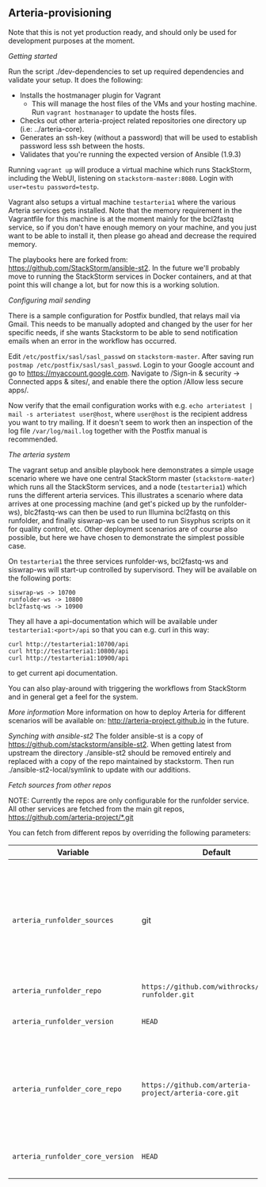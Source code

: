 Arteria-provisioning
--------------------

Note that this is not yet production ready, and should only be used for development purposes at the moment.

*Getting started*

Run the script ./dev-dependencies to set up required dependencies and validate your setup. It does the following:
* Installs the hostmanager plugin for Vagrant
  * This will manage the host files of the VMs and your hosting machine. Run `vagrant hostmanager` to update the hosts files.
* Checks out other arteria-project related repositories one directory up (i.e: ../arteria-core).
* Generates an ssh-key (without a password) that will be used to establish password less ssh between the hosts.
* Validates that you're running the expected version of Ansible (1.9.3)

Running `vagrant up` will produce a virtual machine which runs StackStorm, including the WebUI, listening on `stackstorm-master:8080`. Login with `user=testu password=testp`.  

Vagrant also setups a virtual machine `testarteria1` where the various Arteria services gets installed. Note that the memory requirement in the Vagrantfile for this machine is at the moment mainly for the bcl2fastq service, so if you don't have enough memory on your machine, and you just want to be able to install it, then please go ahead and decrease the required memory. 

The playbooks here are forked from: https://github.com/StackStorm/ansible-st2. In the future we'll probably move to 
running the StackStorm services in Docker containers, and at that point this will change a lot, but for now this is 
a working solution.

*Configuring mail sending*

There is a sample configuration for Postfix bundled, that relays mail via Gmail. This needs to be manually adopted and changed by the user for her specific needs, if she wants Stackstorm to be able to send notification emails when an error in the workflow has occurred.

Edit `/etc/postfix/sasl/sasl_passwd` on `stackstorm-master`. After saving run `postmap /etc/postfix/sasl/sasl_passwd`. Login to your Google account and go to https://myaccount.google.com. Navigate to /Sign-in & security -> Connected apps & sites/, and enable there the option /Allow less secure apps/.  

Now verify that the email configuration works with e.g. `echo arteriatest | mail -s arteriatest user@host`, where `user@host` is the recipient address you want to try mailing. If it doesn't seem to work then an inspection of the log file `/var/log/mail.log` together with the Postfix manual is recommended. 

*The arteria system*

The vagrant setup and ansible playbook here demonstrates a simple usage scenario where we have one central StackStorm
master (`stackstorm-mater`) which runs all the StackStorm services, and a node (`testarteria1`) which runs the different
 arteria services. This illustrates a scenario where data arrives at one processing machine (and get's picked up by the
 runfolder-ws), blc2fastq-ws can then be used to run Illumina bcl2fastq on this runfolder, and finally siswrap-ws can 
  be used to run Sisyphus scripts on it for quality control, etc. Other deployment scenarios are of course also possible,
  but here we have chosen to demonstrate the simplest possible case.

On `testarteria1` the three services runfolder-ws, bcl2fastq-ws and siswrap-ws will start-up controlled by supervisord.
They will be available on the following ports:

    siswrap-ws -> 10700
    runfolder-ws -> 10800
    bcl2fastq-ws -> 10900

They all have a api-documentation which will be available under `testarteria1:<port>/api` so that you can e.g. curl
in this way:

    curl http://testarteria1:10700/api
    curl http://testarteria1:10800/api
    curl http://testarteria1:10900/api
    
to get current api documentation.

You can also play-around with triggering the workflows from StackStorm and in general get a feel for the system.

*More information*
More information on how to deploy Arteria for different scenarios will be available on: http://arteria-project.github.io
in the future.

*Synching with ansible-st2*
The folder ansible-st is a copy of https://github.com/stackstorm/ansible-st2. When getting latest from upstream
the directory ./ansible-st2 should be removed entirely and replaced with a copy of the repo maintained by stackstorm.
Then run ./ansible-st2-local/symlink to update with our additions.

*Fetch sources from other repos*

NOTE: Currently the repos are only configurable for the runfolder service. All other services are fetched
from the main git repos, https://github.com/arteria-project/*.git

You can fetch from different repos by overriding the following parameters:

| Variable            | Default       | Description  |
| ------------------- | ------------- | ----- |
| `arteria_runfolder_sources` | git | If set to git, the sources will be downloaded from the configured repos. If set to mount, the sources will instead be fetched from /arteria/*
| `arteria_runfolder_repo` | `https://github.com/withrocks/arteria-runfolder.git` |
| `arteria_runfolder_version` | `HEAD` | Git tag, branch name or a commit id
| `arteria_runfolder_core_repo`| `https://github.com/arteria-project/arteria-core.git` | NOTE: Will be discontinued, using only the requirements file of the library using it
| `arteria_runfolder_core_version`   | `HEAD` | Git tag, branch name or a commit id

